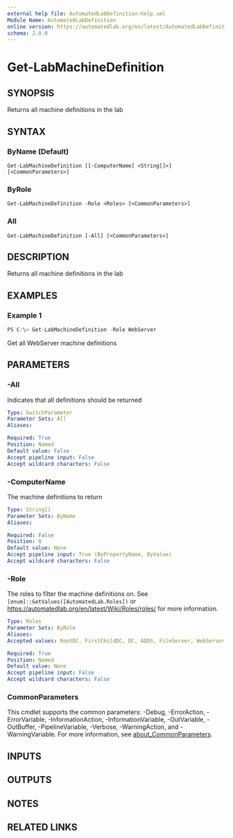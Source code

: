 ```yaml
---
external help file: AutomatedLabDefinition-help.xml
Module Name: AutomatedLabDefinition
online version: https://automatedlab.org/en/latest/AutomatedLabDefinition/en-us/Get-LabMachineDefinition
schema: 2.0.0
---
```


# Get-LabMachineDefinition

## SYNOPSIS
Returns all machine definitions in the lab

## SYNTAX

### ByName (Default)
```
Get-LabMachineDefinition [[-ComputerName] <String[]>] [<CommonParameters>]
```

### ByRole
```
Get-LabMachineDefinition -Role <Roles> [<CommonParameters>]
```

### All
```
Get-LabMachineDefinition [-All] [<CommonParameters>]
```

## DESCRIPTION
Returns all machine definitions in the lab

## EXAMPLES

### Example 1
```powershell
PS C:\> Get-LabMachineDefinition -Role WebServer
```

Get all WebServer machine definitions

## PARAMETERS

### -All
Indicates that all definitions should be returned

```yaml
Type: SwitchParameter
Parameter Sets: All
Aliases:

Required: True
Position: Named
Default value: False
Accept pipeline input: False
Accept wildcard characters: False
```

### -ComputerName
The machine definitions to return

```yaml
Type: String[]
Parameter Sets: ByName
Aliases:

Required: False
Position: 0
Default value: None
Accept pipeline input: True (ByPropertyName, ByValue)
Accept wildcard characters: False
```

### -Role
The roles to filter the machine definitions on. See `[enum]::GetValues([AutomatedLab.Roles])`
or <https://automatedlab.org/en/latest/Wiki/Roles/roles/> for more information.

```yaml
Type: Roles
Parameter Sets: ByRole
Aliases:
Accepted values: RootDC, FirstChildDC, DC, ADDS, FileServer, WebServer, DHCP, Routing, CaRoot, CaSubordinate, SQLServer2008, SQLServer2008R2, SQLServer2012, SQLServer2014, SQLServer2016, VisualStudio2013, VisualStudio2015, SharePoint2013, SharePoint2016, Orchestrator2012, SQLServer2017, SQLServer, DSCPullServer, Office2013, Office2016, ADFS, ADFSWAP, ADFSProxy, FailoverStorage, FailoverNode, Tfs2015, Tfs2017, TfsBuildWorker, Tfs2018, HyperV, AzDevOps

Required: True
Position: Named
Default value: None
Accept pipeline input: False
Accept wildcard characters: False
```

### CommonParameters
This cmdlet supports the common parameters: -Debug, -ErrorAction, -ErrorVariable, -InformationAction, -InformationVariable, -OutVariable, -OutBuffer, -PipelineVariable, -Verbose, -WarningAction, and -WarningVariable. For more information, see [about_CommonParameters](http://go.microsoft.com/fwlink/?LinkID=113216).

## INPUTS

## OUTPUTS

## NOTES

## RELATED LINKS


